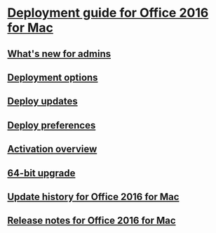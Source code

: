 # [Deployment guide for Office 2016 for Mac](deployment-guide-for-office-for-mac.md)
## [What's new for admins](what-s-new-for-admins-in-office-for-mac.md)
## [Deployment options](deployment-options-for-office-for-mac.md)
## [Deploy updates](deploy-updates-for-office-for-mac.md)
## [Deploy preferences](deploy-preferences-for-office-for-mac.md)
## [Activation overview](overview-of-activation-for-office-for-mac.md)
## [64-bit upgrade](office-2016-for-mac-upgrade-to-64-bit.md)
## [Update history for Office 2016 for Mac](https://support.office.com/article/700cab62-0d67-4f23-947b-3686cb1a8eb7)
## [Release notes for Office 2016 for Mac](https://support.office.com/article/ed2da564-6d53-4542-9954-7e3209681a41)